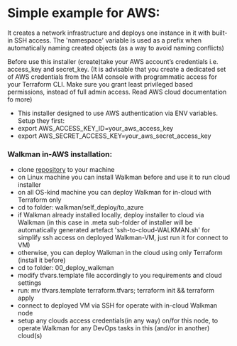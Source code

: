 # Simple example for AWS:

It creates a network infrastructure and deploys one instance in it with built-in SSH access. 
The 'namespace' variable is used as a prefix when automatically naming created objects 
(as a way to avoid naming conflicts)

Before use this installer (create)take your AWS account’s credentials i.e. access_key and 
secret_key. (It is advisable that you create a dedicated set of AWS credentials from the IAM 
console with programmatic access for your Terraform CLI. Make sure you grant least privileged 
based permissions, instead of full admin access. Read AWS cloud documentation fo more)
- This installer designed to use AWS authentication via ENV variables. Setup they first:
- export AWS_ACCESS_KEY_ID=your_aws_access_key
- export AWS_SECRET_ACCESS_KEY=your_aws_secret_access_key 
 
 ### Walkman in-AWS installation:
- clone [repository](https://github.com/shakhor-shual/walkman/tree/main) to your machine 
- on Linux machine you can install Walkman before and use it to run cloud installer
- on all OS-kind machine you can deploy Walkman for in-cloud with Terraform only
- cd to folder:  walkman/self_deploy/to_azure 
- if Walkman already installed  locally, deploy installer to cloud via Walkman 
(in this case in .meta sub-folder of installer will be automatically generated
artefact 'ssh-to-cloud-WALKMAN.sh' for simplify ssh access on deployed 
Walkman-VM, just run it for connect to VM) 
- otherwise, you can deploy Walkman in the cloud using only Terraform (install it before)
- cd to folder: 00_deploy_walkman 
- modify tfvars.template file accordingly to you requirements and cloud settings
- run: mv tfvars.template terraform.tfvars; terraform init && terraform apply
- connect to deployed VM via SSH for operate with in-cloud Walkman node
- setup any clouds access credentials(in any way) on/for this node, to operate Walkman 
for any DevOps tasks in this (and/or in another) cloud(s)





